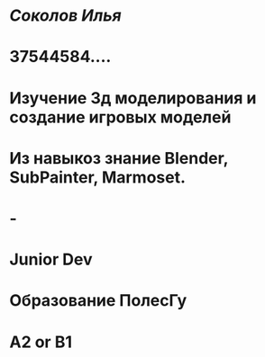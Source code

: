 # *Соколов Илья*
# **37544584....**
# Изучение 3д моделирования и создание игровых моделей
# Из навыкоз знание Blender, SubPainter, Marmoset.
# -
# Junior Dev
# Образование ПолесГу
# A2 or B1
